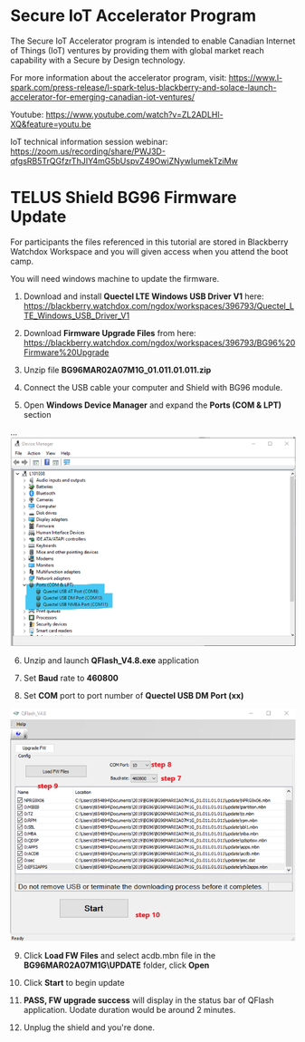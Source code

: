 # Secure IoT Accelerator Program

The Secure IoT Accelerator program is intended to enable Canadian Internet of Things (IoT) ventures by providing them with global market reach capability with a Secure by Design technology.

For more information about the accelerator program, visit: https://www.l-spark.com/press-release/l-spark-telus-blackberry-and-solace-launch-accelerator-for-emerging-canadian-iot-ventures/

Youtube: https://www.youtube.com/watch?v=ZL2ADLHl-XQ&feature=youtu.be

IoT technical information session webinar: https://zoom.us/recording/share/PWJ3D-qfgsRB5TrQGfzrThJIY4mG5bUspvZ49OwiZNywIumekTziMw

# TELUS Shield BG96 Firmware Update

For participants the files referenced in this tutorial are stored in Blackberry Watchdox Workspace and you will given access when you attend the boot camp.

You will need windows machine to update the firmware.

1. Download and install **Quectel LTE Windows USB Driver V1** here: https://blackberry.watchdox.com/ngdox/workspaces/396793/Quectel_LTE_Windows_USB_Driver_V1

2. Download **Firmware Upgrade Files** from here: https://blackberry.watchdox.com/ngdox/workspaces/396793/BG96%20Firmware%20Upgrade

3. Unzip file **BG96MAR02A07M1G_01.011.01.011.zip**

4. Connect the USB cable your computer and Shield with BG96 module.

5. Open **Windows Device Manager** and expand the **Ports (COM & LPT)** section

...![alt_text](images/device_manager_ports.png)

6. Unzip and launch **QFlash_V4.8.exe** application

7. Set **Baud** rate to **460800**

8. Set **COM** port to port number of **Quectel USB DM Port (xx)**

![alt_text](images/qflash_v4.8.png)

9. Click **Load FW Files** and select acdb.mbn file in the **BG96MAR02A07M1G\UPDATE** folder, click **Open**

10. Click **Start** to begin update

11. **PASS, FW upgrade success** will display in the status bar of QFlash application. Uodate duration would be around 2 minutes.

12. Unplug the shield and you're done.
